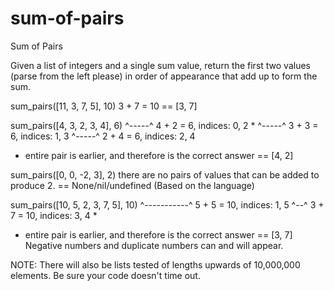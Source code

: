 # sum-of-pairs
Sum of Pairs

Given a list of integers and a single sum value, return the first two values (parse from the left please) in order of appearance that add up to form the sum.

sum_pairs([11, 3, 7, 5], 10)
3 + 7 = 10
== [3, 7]

sum_pairs([4, 3, 2, 3, 4],         6)
          ^-----^         4 + 2 = 6, indices: 0, 2 *
             ^-----^      3 + 3 = 6, indices: 1, 3
                ^-----^   2 + 4 = 6, indices: 2, 4
  * entire pair is earlier, and therefore is the correct answer
== [4, 2]

sum_pairs([0, 0, -2, 3], 2)
  there are no pairs of values that can be added to produce 2.
== None/nil/undefined (Based on the language)

sum_pairs([10, 5, 2, 3, 7, 5],         10)
              ^-----------^   5 + 5 = 10, indices: 1, 5
                    ^--^      3 + 7 = 10, indices: 3, 4 *
  * entire pair is earlier, and therefore is the correct answer
== [3, 7]
Negative numbers and duplicate numbers can and will appear.

NOTE: There will also be lists tested of lengths upwards of 10,000,000 elements. Be sure your code doesn't time out.
